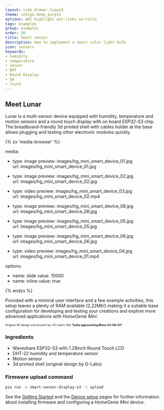```yaml
---
layout: side_drawer.liquid
theme: indigo-deep_purple
options: mdl highlight ext-links no-title
tags: examples
group: examples
order: 20
title: Smart sensor
description: How to implement a smart color light bulb
icon: sensors
keywords:
- humidity
- temperature
- sensor
- DHT
- Round Display
- GA
- Touch
---
```


## Meet Lunar

Lunar is a multi-sensor device equipped with humidity, temperature and motion sensors and
a round touch display with on board *ESP32-S3* chip. The breadboard-friendly 3d printed shell
with cables holder at the base allows plugging and testing other electronic modules quickly.  

<div layout="row center-center">
<div style="min-width: 360px;max-width: 420px;width: 100%;"><div class="media-container" style="height: auto; aspect-ratio: 7/6">
{% zx 'media-browser' %}

media:

- type: image
  preview: images/hg_mini_smart_device_01.jpg
  url: images/hg_mini_smart_device_01.jpg

- type: image
  preview: images/hg_mini_smart_device_02.jpg
  url: images/hg_mini_smart_device_02.jpg

- type: video
  preview: images/hg_mini_smart_device_03.jpg
  url: images/hg_mini_smart_device_02.mp4

- type: image
  preview: images/hg_mini_smart_device_08.jpg
  url: images/hg_mini_smart_device_08.jpg

- type: image
  preview: images/hg_mini_smart_device_05.jpg
  url: images/hg_mini_smart_device_05.jpg

- type: image
  preview: images/hg_mini_smart_device_06.jpg
  url: images/hg_mini_smart_device_06.jpg

- type: video
  preview: images/hg_mini_smart_device_04.jpg
  url: images/hg_mini_smart_device_01.mp4


options:
- name: slide
  value: 10000
- name: inline
  value: true

{% endzx %}
</div></div></div>


Provided with a minimal user interface and a few example activities, this setup leaves a plenty of RAM
available (2,22Mb!) making it a suitable base configuration for developing and testing your
creations and explore more advanced applications with *HomeGenie Mini*.

<small style="font-size:65%;">
Original 3D design and artwork by *G-Labs*, title <strong>"India approaching Moon 23-08-23"</strong>
</small>


### Ingredients

- Waveshare ESP32-S3 with 1.28inch Round Touch LCD
- DHT-22 humidity and temperature sensor
- Motion sensor
- 3d printed shell (original design by G-Labs)


### Firmware upload command

```bash
pio run -e smart-sensor-display-s3 -t upload
```

See the [Getting Started](../../getting-started) and the [Device setup](../../device-setup) pages
for further information about installing firmware and configuring a *HomeGenie Mini* device.
